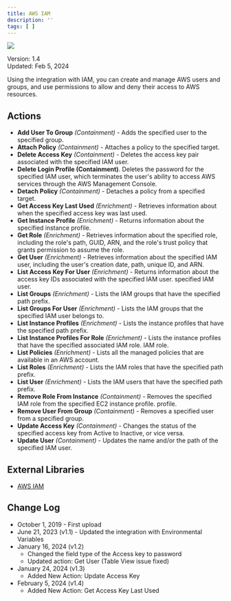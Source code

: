 ```yaml
---
title: AWS IAM
description: ''
tags: [ ]
---
```


![](/img/platform-services/automation-service/app-central/logos/aws.png)

Version: 1.4  
Updated: Feb 5, 2024

Using the integration with IAM, you can create and manage AWS users and groups, and use permissions to allow and deny their access to AWS resources.

## Actions

* **Add User To Group** *(Containment)* - Adds the specified user to the specified group.
* **Attach Policy** *(Containment)* - Attaches a policy to the specified target.
* **Delete Access Key** *(Containment)* - Deletes the access key pair associated with the specified IAM user.
* **Delete Login Profile (Containment)**. Deletes the password for the specified IAM user, which terminates the user's ability to access AWS services through the AWS Management Console.
* **Detach Policy** *(Containment)* - Detaches a policy from a specified target.
* **Get Access Key Last Used** *(Enrichment)* - Retrieves information about when the specified access key was last used.
* **Get Instance Profile** *(Enrichment)* - Returns information about the specified instance profile.
* **Get Role** *(Enrichment)* - Retrieves information about the specified role, including the role's path, GUID, ARN, and the role's trust policy that grants permission to assume the role.
* **Get User** *(Enrichment)* - Retrieves information about the specified IAM user, including the user's creation date,
  path, unique ID, and ARN.
* **List Access Key For User** *(Enrichment)* - Returns information about the access key IDs associated with the specified IAM user.
  specified IAM user.
* **List Groups** *(Enrichment)* - Lists the IAM groups that have the specified path prefix.
* **List Groups For User** *(Enrichment)* - Lists the IAM groups that the specified IAM user belongs to.
* **List Instance Profiles** *(Enrichment)* - Lists the instance profiles that have the specified path prefix.
* **List Instance Profiles For Role** *(Enrichment)* - Lists the instance profiles that have the specified associated IAM role.
  IAM role.
* **List Policies** *(Enrichment)* - Lists all the managed policies that are available in an AWS account.
* **List Roles** *(Enrichment)* - Lists the IAM roles that have the specified path prefix.
* **List User** *(Enrichment)* - Lists the IAM users that have the specified path prefix.
* **Remove Role From Instance** *(Containment)* - Removes the specified IAM role from the specified EC2 instance profile.
  profile.
* **Remove User From Group** *(Containment)* - Removes a specified user from a specified group.
* **Update Access Key** *(Containment)* - Changes the status of the specified access key from Active to Inactive, or vice versa.
* **Update User** *(Containment)* - Updates the name and/or the path of the specified IAM user.

## External Libraries

* [AWS IAM](https://github.com/boto/boto3/blob/develop/LICENSE)

## Change Log

* October 1, 2019 - First upload
* June 21, 2023 (v1.1) - Updated the integration with Environmental Variables
* January 16, 2024 (v1.2)
    + Changed the field type of the Access key to password
    + Updated action: Get User (Table View issue fixed)
* January 24, 2024 (v1.3)
    + Added New Action: Update Access Key
* February 5, 2024 (v1.4)
    + Added New Action: Get Access Key Last Used
